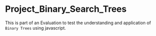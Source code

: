 # Project_Binary_Search_Trees

This is  part of an Evaluation to test the understanding and application of `Binary Trees` using javascript.






